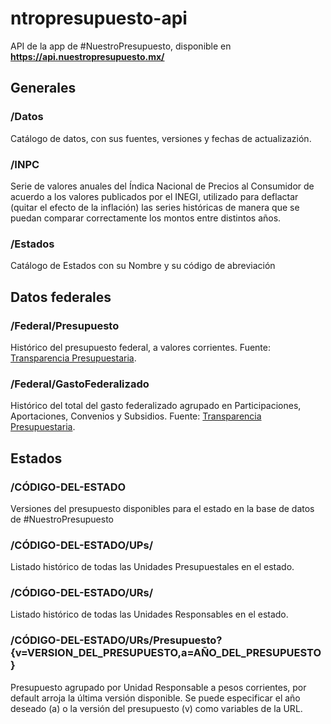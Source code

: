 # ntropresupuesto-api
API de la app de #NuestroPresupuesto, disponible en **https://api.nuestropresupuesto.mx/**

## Generales
### /Datos
Catálogo de datos, con sus fuentes, versiones y fechas de actualizazión. 

### /INPC
Serie de valores anuales del Índica Nacional de Precios al Consumidor de acuerdo a los valores publicados por el INEGI, utilizado para deflactar (quitar el efecto de la inflación) las series históricas de manera que se puedan comparar correctamente los montos entre distintos años.

### /Estados
Catálogo de Estados con su Nombre y su código de abreviación

## Datos federales
### /Federal/Presupuesto
Histórico del presupuesto federal, a valores corrientes. Fuente: [Transparencia Presupuestaria](https://www.transparenciapresupuestaria.gob.mx/).

### /Federal/GastoFederalizado
Histórico del total del gasto federalizado agrupado en Participaciones, Aportaciones, Convenios y Subsidios. Fuente: [Transparencia Presupuestaria](https://www.transparenciapresupuestaria.gob.mx/).

## Estados
### /CÓDIGO-DEL-ESTADO
Versiones del presupuesto disponibles para el estado en la base de datos de #NuestroPresupuesto

### /CÓDIGO-DEL-ESTADO/UPs/
Listado histórico de todas las Unidades Presupuestales en el estado.

### /CÓDIGO-DEL-ESTADO/URs/
Listado histórico de todas las Unidades Responsables en el estado.

### /CÓDIGO-DEL-ESTADO/URs/Presupuesto?{v=VERSION_DEL_PRESUPUESTO,a=AÑO_DEL_PRESUPUESTO}
Presupuesto agrupado por Unidad Responsable a pesos corrientes, por default arroja la última versión disponible. Se puede especificar el año deseado (a) o la versión del presupuesto (v) como variables de la URL.